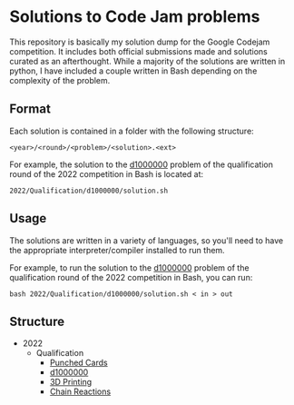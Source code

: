 # Solutions to Code Jam problems

This repository is basically my solution dump for the Google Codejam competition. It includes both official submissions made and solutions curated as an afterthought. While a majority of the solutions are written in python, I have included a couple written in Bash depending on the complexity of the problem.

## Format

Each solution is contained in a folder with the following structure:

```
<year>/<round>/<problem>/<solution>.<ext>
```

For example, the solution to the [d1000000](https://codingcompetitions.withgoogle.com/codejam/round/0000000000876ff1/0000000000a46471) problem of the qualification round of the 2022 competition in Bash is located at:

```
2022/Qualification/d1000000/solution.sh
```

## Usage

The solutions are written in a variety of languages, so you'll need to have the appropriate interpreter/compiler installed to run them.

For example, to run the solution to the [d1000000](https://codingcompetitions.withgoogle.com/codejam/round/0000000000876ff1/0000000000a46471) problem of the qualification round of the 2022 competition in Bash, you can run:

```
bash 2022/Qualification/d1000000/solution.sh < in > out
```

## Structure

* 2022
  * Qualification
    * [Punched Cards](https://codingcompetitions.withgoogle.com/codejam/round/0000000000876ff1/0000000000a4621b)
    * [d1000000](https://codingcompetitions.withgoogle.com/codejam/round/0000000000876ff1/0000000000a46471)
    * [3D Printing](https://codingcompetitions.withgoogle.com/codejam/round/0000000000876ff1/0000000000a4672b)
    * [Chain Reactions](https://codingcompetitions.withgoogle.com/codejam/round/0000000000876ff1/0000000000a45ef7)
